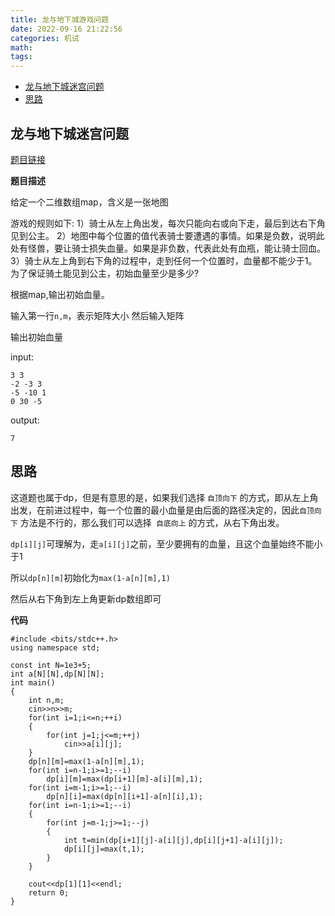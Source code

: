 ```yaml
---
title: 龙与地下城游戏问题
date: 2022-09-16 21:22:56
categories: 机试
math:
tags:
---
```

<!-- TOC -->

- [龙与地下城迷宫问题](#龙与地下城迷宫问题)
- [思路](#思路)

<!-- /TOC -->
## 龙与地下城迷宫问题

[题目链接](https://www.nowcoder.com/practice/c0ca4c9e65144af69ada03febaa0e33a?tpId=230&tqId=537494&ru=/exam/oj&qru=/ta/dynamic-programming/question-ranking&sourceUrl=%2Fexam%2Foj%3Fpage%3D1%26tab%3D%25E7%25AE%2597%25E6%25B3%2595%25E7%25AF%2587%26topicId%3D230)

**题目描述**

给定一个二维数组map，含义是一张地图

游戏的规则如下:
1）骑士从左上角出发，每次只能向右或向下走，最后到达右下角见到公主。
2）地图中每个位置的值代表骑士要遭遇的事情。如果是负数，说明此处有怪兽，要让骑士损失血量。如果是非负数，代表此处有血瓶，能让骑士回血。
3）骑士从左上角到右下角的过程中，走到任何一个位置时，血量都不能少于1。为了保证骑土能见到公主，初始血量至少是多少?

根据map,输出初始血量。

输入第一行`n,m`，表示矩阵大小
然后输入矩阵

输出初始血量

input:
```
3 3
-2 -3 3
-5 -10 1
0 30 -5
```
output:
```
7
```
## 思路

这道题也属于dp，但是有意思的是，如果我们选择 `自顶向下` 的方式，即从左上角出发，在前进过程中，每一个位置的最小血量是由后面的路径决定的，因此`自顶向下` 方法是不行的，那么我们可以选择` 自底向上` 的方式，从右下角出发。

`dp[i][j]`可理解为，走`a[i][j]`之前，至少要拥有的血量，且这个血量始终不能小于1

所以`dp[n][m]`初始化为`max(1-a[n][m],1)`

然后从右下角到左上角更新dp数组即可

**代码**
```
#include <bits/stdc++.h>
using namespace std;

const int N=1e3+5;
int a[N][N],dp[N][N];
int main()
{
    int n,m;
    cin>>n>>m;
    for(int i=1;i<=n;++i)
    {
        for(int j=1;j<=m;++j)
            cin>>a[i][j];
    }
    dp[n][m]=max(1-a[n][m],1);
    for(int i=n-1;i>=1;--i)
        dp[i][m]=max(dp[i+1][m]-a[i][m],1);
    for(int i=m-1;i>=1;--i)
        dp[n][i]=max(dp[n][i+1]-a[n][i],1);
    for(int i=n-1;i>=1;--i)
    {
        for(int j=m-1;j>=1;--j)
        {
            int t=min(dp[i+1][j]-a[i][j],dp[i][j+1]-a[i][j]);
            dp[i][j]=max(t,1);
        }
    }
    
    cout<<dp[1][1]<<endl;
    return 0;
}
```
